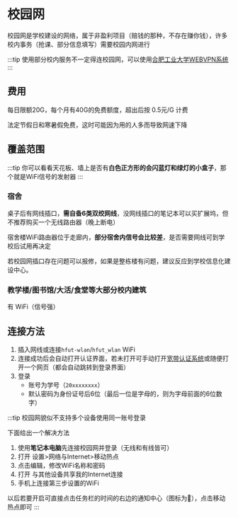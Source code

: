 # 校园网

校园网是学校建设的网络，属于非盈利项目（赔钱的那种，不存在赚你钱），许多校内事务（抢课、部分信息填写）需要校园内网进行

:::tip
使用部分校内服务不一定得连校园网，可以使用[合肥工业大学WEBVPN系统](https://webvpn.hfut.edu.cn)
:::

## 费用

每日限额20G，每个月有40G的免费额度，超出后按 0.5元/G 计费

法定节假日和寒暑假免费，这时可能因为用的人多而导致网速下降

## 覆盖范围

:::tip
你可以看看天花板、墙上是否有**白色正方形的会闪蓝灯和绿灯的小盒子**，那个就是WiFi信号的发射器
:::

### 宿舍

桌子后有网线插口，**需自备6类双绞网线**，没网线插口的笔记本可以买扩展坞，但不推荐购买一个无线路由器（晚上断电）

宿舍楼WiFi路由器位于走廊内，**部分宿舍内信号会比较差**，是否需要网线可到学校后试用再决定

若校园网插口存在问题可以报修，如果是整栋楼有问题，建议反应到学校信息化建设中心。

### 教学楼/图书馆/大活/食堂等大部分校内建筑

有 WiFi（信号强）

## 连接方法

1. 插入网线或连接`hfut-wlan`/`hfut_wlan` WiFi
2. 连接成功后会自动打开认证界面，若未打开可手动打开[宽带认证系统](http://172.18.3.3)或随便打开一个网页（都会自动跳转到登录界面）
3. 登录
   - 账号为学号（`20xxxxxxxx`）
   - 默认密码为身份证号后6位（最后一位是字母的，则为字母前面的6位数字）

:::tip
校园网貌似不支持多个设备使用同一账号登录

下面给出一个解决方法

1. 使用**笔记本电脑**先连接校园网并登录（无线和有线皆可）
2. 打开 设置>网络与Internet>移动热点
3. 点击编辑，修改WiFi名称和密码
4. 打开 与其他设备共享我的Internet连接
5. 手机上连接第三步设置的WiFi

以后若要开启可直接点击任务栏的时间的右边的通知中心（图标为💬），点击移动热点即可
:::
